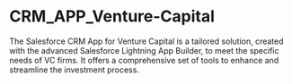 # CRM_APP_Venture-Capital
The Salesforce CRM App for Venture Capital is a tailored solution, created with the advanced Salesforce Lightning App Builder, to meet the specific needs of VC firms. It offers a comprehensive set of tools to enhance and streamline the investment process.
